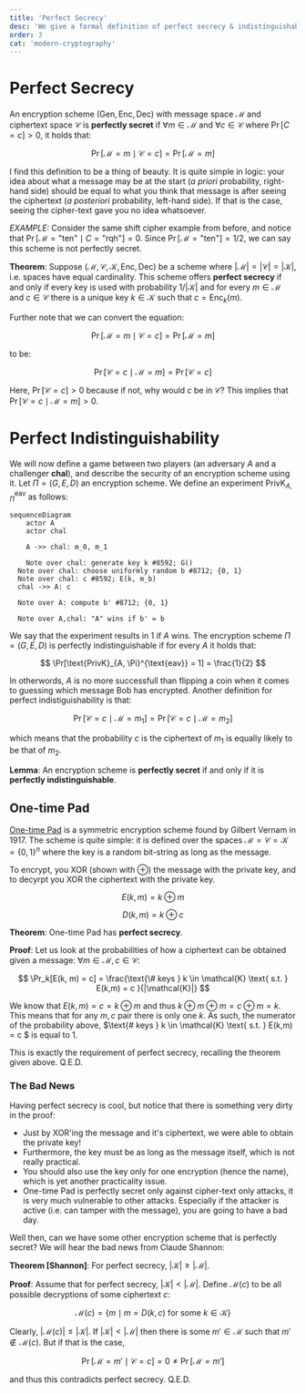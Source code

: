 ```yaml
---
title: 'Perfect Secrecy'
desc: 'We give a formal definition of perfect secrecy & indistinguishability, and show that One-time Pad is the only algorithm that can achieve it.'
order: 3
cat: 'modern-cryptography'
---
```


# Perfect Secrecy

An encryption scheme $(\text{Gen}, \text{Enc}, \text{Dec})$ with message space $\mathcal{M}$ and ciphertext space $\mathcal{C}$ is **perfectly secret** if $\forall m \in \mathcal{M}$ and $\forall c \in \mathcal{C}$ where $\Pr[C=c] > 0$, it holds that:

$$
\Pr[\mathcal{M}=m \mid \mathcal{C}=c] = \Pr[\mathcal{M}=m]
$$

I find this definition to be a thing of beauty. It is quite simple in logic: your idea about what a message may be at the start (_a priori_ probability, right-hand side) should be equal to what you think that message is after seeing the ciphertext (_a posteriori_ probability, left-hand side). If that is the case, seeing the cipher-text gave you no idea whatsoever.

_EXAMPLE:_ Consider the same shift cipher example from before, and notice that $\Pr[\mathcal{M}=\text{"ten"} \mid C=\text{"rqh"}] = 0$. Since $\Pr[\mathcal{M}=\text{"ten"}] = 1/2$, we can say this scheme is not perfectly secret.

**Theorem**: Suppose $(\mathcal{M}, \mathcal{C}, \mathcal{K}, \text{Enc}, \text{Dec})$ be a scheme where $|\mathcal{M}| = |\mathcal{C}|= |\mathcal{K}|$, i.e. spaces have equal cardinality. This scheme offers **perfect secrecy** if and only if every key is used with probability $1/|\mathcal{K}|$ and for every $m \in \mathcal{M}$ and $c \in \mathcal{C}$ there is a unique key $k \in \mathcal{K}$ such that $c = \text{Enc}_k(m)$.

Further note that we can convert the equation:

$$
\Pr[\mathcal{M}=m \mid \mathcal{C}=c] = \Pr[\mathcal{M}=m]
$$

to be:

$$
\Pr[\mathcal{C}=c \mid \mathcal{M}=m] = \Pr[\mathcal{C}=c]
$$

Here, $\Pr[\mathcal{C}=c] > 0$ because if not, why would $c$ be in $\mathcal{C}$? This implies that $\Pr[\mathcal{C}=c \mid \mathcal{M}=m] > 0$.

# Perfect Indistinguishability

We will now define a game between two players (an adversary $A$ and a challenger **chal**), and describe the security of an encryption scheme using it. Let $\Pi = (G, E, D)$ an encryption scheme. We define an experiment $\text{PrivK}_{A, \Pi}^{\text{eav}}$ as follows:

```mermaid
sequenceDiagram
	actor A
	actor chal

	A ->> chal: m_0, m_1

	Note over chal: generate key k #8592; G()
  Note over chal: choose uniformly random b #8712; {0, 1}
  Note over chal: c #8592; E(k, m_b)
  chal ->> A: c

  Note over A: compute b' #8712; {0, 1}

  Note over A,chal: "A" wins if b' = b

```

We say that the experiment results in 1 if $A$ wins. The encryption scheme $\Pi = (G, E, D)$ is perfectly indistinguishable if for every $A$ it holds that:

$$
\Pr[\text{PrivK}_{A, \Pi}^{\text{eav}} = 1] = \frac{1}{2}
$$

In otherwords, $A$ is no more successfull than flipping a coin when it comes to guessing which message Bob has encrypted. Another definition for perfect indistiguishability is that:

$$
\Pr[\mathcal{C}=c \mid \mathcal{M}=m_1] =\Pr[\mathcal{C}=c \mid \mathcal{M}=m_2]
$$

which means that the probability $c$ is the ciphertext of $m_1$ is equally likely to be that of $m_2$.

**Lemma**: An encryption scheme is **perfectly secret** if and only if it is **perfectly indistinguishable**.

## One-time Pad

[One-time Pad](https://en.wikipedia.org/wiki/One-time_pad) is a symmetric encryption scheme found by Gilbert Vernam in 1917. The scheme is quite simple: it is defined over the spaces $\mathcal{M} = \mathcal{C} = \mathcal{K} = \{0, 1\}^n$ where the key is a random bit-string as long as the message.

To encrypt, you XOR (shown with $\oplus$) the message with the private key, and to decyrpt you XOR the ciphertext with the private key.

$$
E(k, m) = k \oplus m
$$

$$
D(k, m) = k \oplus c
$$

**Theorem**: One-time Pad has **perfect secrecy**.

**Proof**: Let us look at the probabilities of how a ciphertext can be obtained given a message: $\forall m \in \mathcal{M}, c \in \mathcal{C}:$

$$
\Pr_k[E(k, m) = c] = \frac{\text{\# keys } k \in \mathcal{K} \text{ s.t. } E(k,m) = c }{|\mathcal{K}|}
$$

We know that $E(k, m) = c = k \oplus m$ and thus $k \oplus m \oplus m = c \oplus m = k$. This means that for any $m, c$ pair there is only one $k$. As such, the numerator of the probability above, $\text{\# keys } k \in \mathcal{K} \text{ s.t. } E(k,m) = c $ is equal to 1.

This is exactly the requirement of perfect secrecy, recalling the theorem given above. Q.E.D.

### The Bad News

Having perfect secrecy is cool, but notice that there is something very dirty in the proof:

- Just by XOR'ing the message and it's ciphertext, we were able to obtain the private key!
- Furthermore, the key must be as long as the message itself, which is not really practical.
- You should also use the key only for one encryption (hence the name), which is yet another practicality issue.
- One-time Pad is perfectly secret only against cipher-text only attacks, it is very much vulnerable to other attacks. Especially if the attacker is active (i.e. can tamper with the message), you are going to have a bad day.

Well then, can we have some other encryption scheme that is perfectly secret? We will hear the bad news from Claude Shannon:

**Theorem \[Shannon\]**: For perfect secrecy, $|\mathcal{K}| \geq |\mathcal{M}|$.

**Proof**: Assume that for perfect secrecy, $|\mathcal{K}| < |\mathcal{M}|$. Define $\mathcal{M}(c)$ to be all possible decryptions of some ciphertext $c$:

$$
\mathcal{M}(c) = \{ m \mid m = D(k, c) \text{ for some } k \in \mathcal{K}\}
$$

Clearly, $|\mathcal{M}(c)| \leq |\mathcal{K}|$. If $|\mathcal{K}| < |\mathcal{M}|$ then there is some $m' \in \mathcal{M}$ such that $m' \not\in \mathcal{M}(c)$. But if that is the case,

$$
\Pr[\mathcal{M} = m' \mid \mathcal{C} = c] = 0 \ne \Pr[\mathcal{M} = m']
$$

and thus this contradicts perfect secrecy. Q.E.D.

